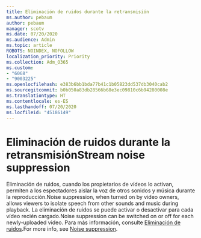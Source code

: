 ```yaml
---
title: Eliminación de ruidos durante la retransmisión
ms.author: pebaum
author: pebaum
manager: scotv
ms.date: 07/20/2020
ms.audience: Admin
ms.topic: article
ROBOTS: NOINDEX, NOFOLLOW
localization_priority: Priority
ms.collection: Adm_O365
ms.custom:
- "6068"
- "9003225"
ms.openlocfilehash: e383b6bb1bda77b41c1b05823dd537db3040cab2
ms.sourcegitcommit: b0b050a83db28566b68e3ec09810c6b94280008e
ms.translationtype: HT
ms.contentlocale: es-ES
ms.lasthandoff: 07/20/2020
ms.locfileid: "45186149"
---
```

# <a name="stream-noise-suppression"></a><span data-ttu-id="b1dd5-102">Eliminación de ruidos durante la retransmisión</span><span class="sxs-lookup"><span data-stu-id="b1dd5-102">Stream noise suppression</span></span>

<span data-ttu-id="b1dd5-103">Eliminación de ruidos, cuando los propietarios de vídeos lo activan, permiten a los espectadores aislar la voz de otros sonidos y música durante la reproducción.</span><span class="sxs-lookup"><span data-stu-id="b1dd5-103">Noise suppression, when turned on by video owners, allows viewers to isolate speech from other sounds and music during playback.</span></span> <span data-ttu-id="b1dd5-104">La eliminación de ruidos se puede activar o desactivar para cada vídeo recién cargado.</span><span class="sxs-lookup"><span data-stu-id="b1dd5-104">Noise suppression can be switched on or off for each newly-uploaded video.</span></span> <span data-ttu-id="b1dd5-105">Para más información, consulte [Eliminación de ruidos](https://docs.microsoft.com/stream/noise-suppression).</span><span class="sxs-lookup"><span data-stu-id="b1dd5-105">For more info, see [Noise suppression](https://docs.microsoft.com/stream/noise-suppression).</span></span>